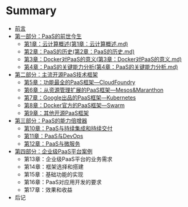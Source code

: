 # Summary

* [前言](README.md)
* [第一部分：PaaS的前世今生](第一部分.md)
    * [第1章：云计算概述\(第1章：云计算概述.md\)](第1章：云计算概述第1章：云计算概述md.md)
    * [第2章：PaaS的历史\(第2章：PaaS的历史.md\)](第2章：paas的历史第2章：paas的历史md.md)
    * [第3章：Docker对PaaS的意义\(第3章：Docker对PaaS的意义.md\)](第3章：docker对paas的意义第3章：docker对paas的意义md.md)
    * [第4章：PaaS的关键能力分析\(第4章：PaaS的关键能力分析.md\)](第4章：paas的关键能力分析第4章：paas的关键能力分析md.md)
* [第二部分：主流开源PaaS技术框架](第二部分.md)
    * [第5章：功能最全的PaaS框架—CloudFoundry](第五章：功能最全的paas框架—cloudfoundry.md)
    * [第6章：从资源管理扩展的PaaS框架—Mesos&Maranthon](第6章：从资源管理扩展的paas框架—mesosmaranthon.md)
    * [第7章：Google出品的PaaS框架—Kubernetes](第7章：google出品的paas框架—kubernetes.md)
    * [第8章：Docker官方的PaaS框架—Swarm](第8章：docker官方的paas框架—swarm.md)
    * [第9章：其他开源PaaS框架](第9章：其他开源paas框架.md)
* [第三部分：PaaS的能力倍增器](第三部分：paas的能力倍增器.md)
    * [第10章：PaaS与持续集成和持续交付](第10章：paas与持续集成和持续交付.md)
    * [第11章：PaaS与DevOps](第11章：paas与devops.md)
    * [第12章：PaaS与微服务](第12章：paas与微服务.md)
* [第四部分：企业级PaaS平台案例](第四部分：企业级paas平台案例.md)
    * 第13章：企业级PaaS平台的业务需求
    * 第14章：框架选择和搭建
    * 第15章：基础功能的实现
    * 第16章：PaaS对应用开发的要求
    * 第17章：效果和收益
* 后记

